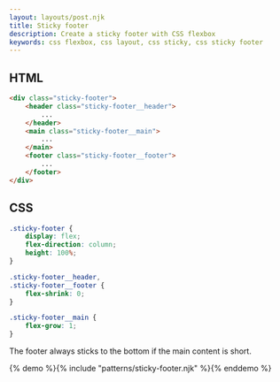 ```yaml
---
layout: layouts/post.njk
title: Sticky footer
description: Create a sticky footer with CSS flexbox
keywords: css flexbox, css layout, css sticky, css sticky footer
---
```


## HTML

```html
<div class="sticky-footer">
    <header class="sticky-footer__header">
        ...
    </header>
    <main class="sticky-footer__main">
        ...
    </main>
    <footer class="sticky-footer__footer">
        ...
    </footer>
</div>
```

## CSS

```css
.sticky-footer {
    display: flex;
    flex-direction: column;
    height: 100%;
}

.sticky-footer__header,
.sticky-footer__footer {
    flex-shrink: 0;
}

.sticky-footer__main {
    flex-grow: 1;
}
```

The footer always sticks to the bottom if the main content is short.

{% demo %}{% include "patterns/sticky-footer.njk" %}{% enddemo %}
